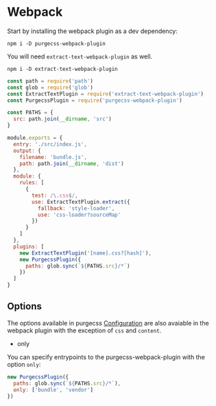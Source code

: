 # Webpack

Start by installing the webpack plugin as a dev dependency:

```
npm i -D purgecss-webpack-plugin
```

You will need `extract-text-webpack-plugin` as well.

```
npm i -D extract-text-webpack-plugin
```

```js
const path = require('path')
const glob = require('glob')
const ExtractTextPlugin = require('extract-text-webpack-plugin')
const PurgecssPlugin = require('purgecss-webpack-plugin')

const PATHS = {
  src: path.join(__dirname, 'src')
}

module.exports = {
  entry: './src/index.js',
  output: {
    filename: 'bundle.js',
    path: path.join(__dirname, 'dist')
  },
  module: {
    rules: [
      {
        test: /\.css$/,
        use: ExtractTextPlugin.extract({
          fallback: 'style-loader',
          use: 'css-loader?sourceMap'
        })
      }
    ]
  },
  plugins: [
    new ExtractTextPlugin('[name].css?[hash]'),
    new PurgecssPlugin({
      paths: glob.sync(`${PATHS.src}/*`)
    })
  ]
}
```

## Options

The options available in purgecss [Configuration](/configuration.md) are also avaiable in the webpack plugin with the exception of `css` and `content`.

* only

You can specify entrypoints to the purgecss-webpack-plugin with the option `only`:

```js
new PurgecssPlugin({
  paths: glob.sync(`${PATHS.src}/*`),
  only: ['bundle', 'vendor']
})
```



